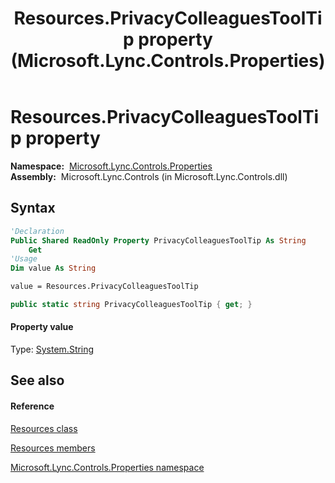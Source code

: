 ﻿---
title: Resources.PrivacyColleaguesToolTip property  (Microsoft.Lync.Controls.Properties)
TOCTitle: 'PrivacyColleaguesToolTip property '
ms:assetid: P:Microsoft.Lync.Controls.Properties.Resources.PrivacyColleaguesToolTip_DI_3_UC_OCS14MrefLyncWPF
ms:mtpsurl: https://msdn.microsoft.com/en-us/library/microsoft.lync.controls.properties.resources.privacycolleaguestooltip_di_3_uc_ocs14mreflyncwpf(v=office.15)
ms:contentKeyID: 48600000
ms.date: 07/28/2014
mtps_version: v=office.15
f1_keywords:
- Microsoft.Lync.Controls.Properties.Resources.PrivacyColleaguesToolTip
dev_langs:
- CSharp
- JScript
- VB
- other
---

# Resources.PrivacyColleaguesToolTip property

**Namespace:**  [Microsoft.Lync.Controls.Properties](microsoft-lync-controls-properties-namespace_1.md)  
**Assembly:**  Microsoft.Lync.Controls (in Microsoft.Lync.Controls.dll)

## Syntax

``` vb
'Declaration
Public Shared ReadOnly Property PrivacyColleaguesToolTip As String
    Get
'Usage
Dim value As String

value = Resources.PrivacyColleaguesToolTip
```

``` csharp
public static string PrivacyColleaguesToolTip { get; }
```

#### Property value

Type: [System.String](http://msdn2.microsoft.com/en-us/library/s1wwdcbf)  

## See also

#### Reference

[Resources class](resources-class-microsoft-lync-controls-properties_1.md)

[Resources members](resources-members-microsoft-lync-controls-properties_1.md)

[Microsoft.Lync.Controls.Properties namespace](microsoft-lync-controls-properties-namespace_1.md)

